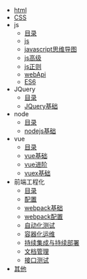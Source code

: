 * [html](html/html.md)
* [CSS](css/css.md)
* js
  * [目录](js/_sidebar.md)
  * [js](js/javascript.md)
  * [javascript思维导图](js/思维导图.md)
  * [js高级](js/js高级.md)
  * [js正则](js/js正则.md)
  * [webApi](js/WebAPI.md)
  * [ES6](js/es6.md)
* JQuery
  * [目录](JQurey/_sidebar.md)
  * [JQuery基础](JQurey/jQurey笔记.md)
* node
  * [目录](node/_sidebar.md)
  * [nodejs基础](node/node.md)
* vue
  * [目录](vue/_sidebar.md)
  * [vue基础](vue/vue基础.md)
  * [vue进阶](vue/vue.md)
  * [vuex基础](vue/vuex.md)
* 前端工程化
  * [目录](webpack/_sidebar.md)
  * [配置](webpack/peizhi.md)
  * [webpack基础](webpack/webpack.md)
  * [webpack配置](webpack/webpack进阶.md)
  * [自动化测试](webpack/automatiTest.md)
  * [容器化运维](webpack/容器化运维.md)
  * [持续集成与持续部署](webpack/deploy.md)
  * [文档管理](webpack/dims.md)
  * [接口测试](webpack/apiTest.md)
* [其他](qita/_sidebar.md)